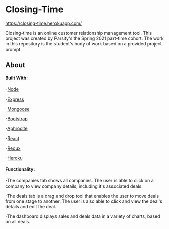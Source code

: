 # Closing-Time

https://closing-time.herokuapp.com/


Closing-time is an online customer relationship management tool. This project was created by Parsity's the Spring 2021 part-time cohort. The work in this repository is the student's body of work based on a provided project prompt.


## About

#### Built With:
-[Node](https://nodejs.org/en/)

-[Express](https://expressjs.com/)

-[Mongoose](https://mongoosejs.com/)

-[Bootstrap](https://getbootstrap.com/docs/3.4/)

-[Aphrodite ](https://www.npmjs.com/package/aphrodite)

-[React](https://reactjs.org/)

-[Redux](https://redux.js.org/)

-[Heroku](https://heroku.com/)

#### Functionality:
-The companies tab shows all companies. The user is able to click on a company to view company details, including it's associated deals.

-The deals tab is a drag and drop tool that enables the user to move deals from one stage to another. The user is also able to click and view the deal's details and edit the deal.

-The dashboard displays sales and deals data in a variety of charts, based on all deals.  






